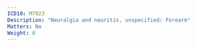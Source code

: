```yaml
---
ICD10: M7923
Description: "Neuralgia and neuritis, unspecified: Forearm"
Matters: No
Weight: 0
---
```


